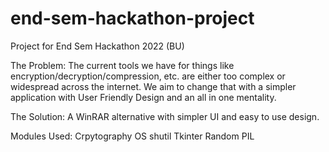 # end-sem-hackathon-project
Project for End Sem Hackathon 2022 (BU)

The Problem:
The current tools we have for things like encryption/decryption/compression, etc. are either too complex or widespread across
the internet. We aim to change that with a simpler application with User Friendly Design and an all in one mentality.

The Solution:
A WinRAR alternative with simpler UI and easy to use design.

Modules Used:
Crpytography
OS
shutil
Tkinter
Random
PIL